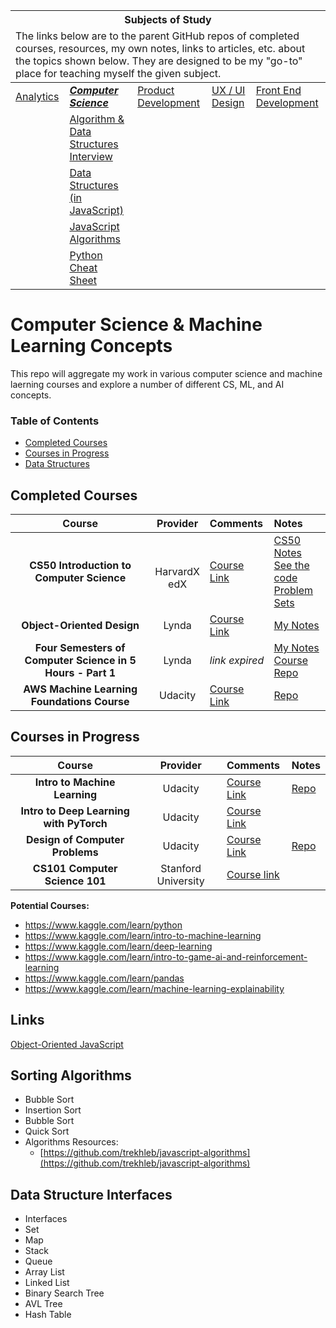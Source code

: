 <table>
	<thead>
		<tr>
			<th colspan="5" style="text-align: center;"><strong>Subjects of Study</strong></th>
		</tr>
		<tr>
			<td colspan="5">The links below are to the parent GitHub repos of completed courses, resources, my own notes, links to articles, etc. about the topics shown below. They are designed to be my "go-to" place for teaching myself the given subject.</td>
		</tr>
	</thead>
	<tbody>
		<tr>
			<td><a href="https://github.com/coolinmc6/analytics">Analytics</a></td>
			<td><strong><em><a href="https://github.com/coolinmc6/CS-concepts">Computer Science</a></em></strong></td>
			<td><a href="https://github.com/coolinmc6/design-ux-ui#product-design--development">Product Development</a></td>
			<td><a href="https://github.com/coolinmc6/design-ux-ui">UX / UI Design</a></td>
			<td><a href="https://github.com/coolinmc6/front-end-dev">Front End Development</a></td>
		</tr>
		<tr>
			<td></td>
			<td><a href="https://github.com/coolinmc6/CS-concepts/blob/master/algorithm-data-structures-interview.md">Algorithm & Data Structures Interview</a></td>
			<td></td>
			<td></td>
			<td></td>
		</tr>
		<tr>
		  <td></td>
		  <td><a href="https://github.com/coolinmc6/CS-concepts/blob/master/data-structures.md">Data Structures (in JavaScript)</a></td>
		  <td></td>
		  <td></td>
		  <td></td>
		</tr>
		<tr>
			<td></td>
			<td><a href="https://github.com/coolinmc6/CS-concepts/blob/master/javascript-algorithms.md">JavaScript Algorithms</a></td>
			<td></td>
			<td></td>
			<td></td>
		</tr>
		<tr>
			<td></td>
			<td><a href="https://github.com/coolinmc6/CS-concepts/blob/master/cheat-sheets/python.md">Python Cheat Sheet</a></td>
			<td></td>
			<td></td>
			<td></td>
		</tr>		
	</tbody>
</table>

<a name="top"></a>

# Computer Science & Machine Learning Concepts

This repo will aggregate my work in various computer science and machine laerning
courses and explore a number of different CS, ML, and AI concepts.


### Table of Contents

- [Completed Courses](https://github.com/coolinmc6/CS-concepts#completed-courses)
- [Courses in Progress](https://github.com/coolinmc6/CS-concepts#courses-in-progress)
- [Data Structures](https://github.com/coolinmc6/CS-concepts/blob/master/data-structures.md)

## Completed Courses

| Course | Provider | Comments | Notes |
|:---:|:---:|:---|:---|
| **CS50 Introduction to Computer Science** | <br>HarvardX<br>edX | [Course Link](https://courses.edx.org/courses/course-v1:HarvardX+CS50+X/course/) |[CS50 Notes](https://github.com/coolinmc6/CS-concepts/blob/master/CS50-Intro-to-CS/CS50-Notes.md) <br> [See the code](https://github.com/coolinmc6/CS-concepts/tree/master/CS50-Intro-to-CS) <br> [Problem Sets](https://github.com/coolinmc6/CS-concepts/blob/master/CS50-Intro-to-CS/CS50-Notes.md#homework)|
|**Object-Oriented Design**|Lynda|[Course Link](https://www.lynda.com/Java-tutorials/Foundations-Programming-Object-Oriented-Design/96949-2.html)|[My Notes](https://github.com/coolinmc6/CS-concepts/blob/master/OO-design.md)|
|**Four Semesters of Computer Science in 5 Hours - Part 1**|Lynda|*link expired*|[My Notes](https://github.com/coolinmc6/CS-in-four)<br>[Course Repo](http://btholt.github.io/four-semesters-of-cs/)|
|**AWS Machine Learning Foundations Course**|Udacity|[Course Link](https://www.udacity.com/course/aws-machine-learning-foundations--ud090)|[Repo](https://github.com/coolinmc6/udacity-001-aws-ml-foundations)|

## Courses in Progress

| Course | Provider | Comments | Notes |
|:---:|:---:|:---|:---|
|**Intro to Machine Learning**|Udacity|[Course Link](https://www.udacity.com/course/intro-to-machine-learning--ud120)|[Repo](https://github.com/coolinmc6/udacity-002-machine-learning)|
|**Intro to Deep Learning with PyTorch**|Udacity|[Course Link](https://www.udacity.com/course/deep-learning-pytorch--ud188)||
| **Design of Computer Problems**|Udacity|[Course Link](https://www.udacity.com/course/design-of-computer-programs--cs212)| [Repo](https://github.com/coolinmc6/design-of-computer-programs) |
| **CS101 Computer Science 101**|Stanford University|[Course link](https://lagunita.stanford.edu/courses/Engineering/CS101/Summer2014/info)| |

**Potential Courses:**
- https://www.kaggle.com/learn/python
- https://www.kaggle.com/learn/intro-to-machine-learning
- https://www.kaggle.com/learn/deep-learning
- https://www.kaggle.com/learn/intro-to-game-ai-and-reinforcement-learning
- https://www.kaggle.com/learn/pandas
- https://www.kaggle.com/learn/machine-learning-explainability


## Links

[Object-Oriented JavaScript](https://github.com/coolinmc6/CS-concepts/blob/master/OO-javascript.md)

## Sorting Algorithms
- Bubble Sort
- Insertion Sort
- Bubble Sort
- Quick Sort
- Algorithms Resources:
	+ [https://github.com/trekhleb/javascript-algorithms](https://github.com/trekhleb/javascript-algorithms)

## Data Structure Interfaces

- Interfaces
- Set
- Map
- Stack
- Queue
- Array List
- Linked List
- Binary Search Tree
- AVL Tree
- Hash Table
